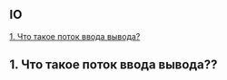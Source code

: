 ## IO

[1. Что такое поток ввода вывода?](#1-Что-такое-поток-ввода-вывода)



## 1. Что такое поток ввода вывода??
